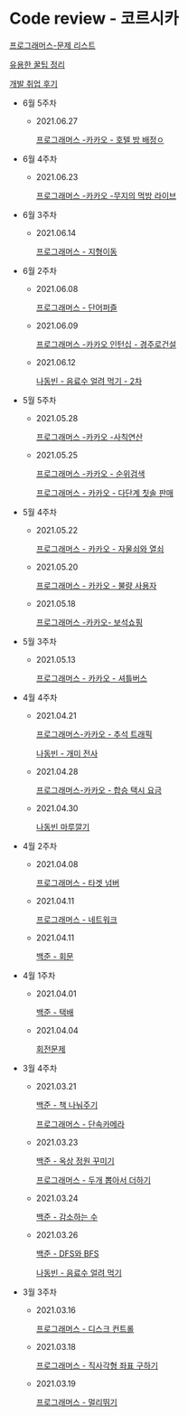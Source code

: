 # Code review - 코르시카

[프로그래머스-문제 리스트](Code%20review%20-%20%E1%84%8F%E1%85%A9%E1%84%85%E1%85%B3%E1%84%89%E1%85%B5%E1%84%8F%E1%85%A1%20fe36b140008e4fe4b89d208a44b63012/%E1%84%91%E1%85%B3%E1%84%85%E1%85%A9%E1%84%80%E1%85%B3%E1%84%85%E1%85%A2%E1%84%86%E1%85%A5%E1%84%89%E1%85%B3-%E1%84%86%E1%85%AE%E1%86%AB%E1%84%8C%E1%85%A6%20%E1%84%85%E1%85%B5%E1%84%89%E1%85%B3%E1%84%90%E1%85%B3%20bfe04071ac37475b9b3212cff361e03a.md)

[유용한 꿀팁 정리](Code%20review%20-%20%E1%84%8F%E1%85%A9%E1%84%85%E1%85%B3%E1%84%89%E1%85%B5%E1%84%8F%E1%85%A1%20fe36b140008e4fe4b89d208a44b63012/%E1%84%8B%E1%85%B2%E1%84%8B%E1%85%AD%E1%86%BC%E1%84%92%E1%85%A1%E1%86%AB%20%E1%84%81%E1%85%AE%E1%86%AF%E1%84%90%E1%85%B5%E1%86%B8%20%E1%84%8C%E1%85%A5%E1%86%BC%E1%84%85%E1%85%B5%2067079fcc1a3e462296834c830d2c5806.md)

[개발 취업 후기](Code%20review%20-%20%E1%84%8F%E1%85%A9%E1%84%85%E1%85%B3%E1%84%89%E1%85%B5%E1%84%8F%E1%85%A1%20fe36b140008e4fe4b89d208a44b63012/%E1%84%80%E1%85%A2%E1%84%87%E1%85%A1%E1%86%AF%20%E1%84%8E%E1%85%B1%E1%84%8B%E1%85%A5%E1%86%B8%20%E1%84%92%E1%85%AE%E1%84%80%E1%85%B5%20be8135d793a4422583212b449e4cdf9f.csv)

- 6월 5주차
    - 2021.06.27

        [프로그래머스 -카카오 - 호텔 방 배정ㅇ](Code%20review%20-%20%E1%84%8F%E1%85%A9%E1%84%85%E1%85%B3%E1%84%89%E1%85%B5%E1%84%8F%E1%85%A1%20fe36b140008e4fe4b89d208a44b63012/%E1%84%91%E1%85%B3%E1%84%85%E1%85%A9%E1%84%80%E1%85%B3%E1%84%85%E1%85%A2%E1%84%86%E1%85%A5%E1%84%89%E1%85%B3%20-%E1%84%8F%E1%85%A1%E1%84%8F%E1%85%A1%E1%84%8B%E1%85%A9%20-%20%E1%84%92%E1%85%A9%E1%84%90%E1%85%A6%E1%86%AF%20%E1%84%87%E1%85%A1%E1%86%BC%20%E1%84%87%E1%85%A2%E1%84%8C%E1%85%A5%E1%86%BC%E3%85%87%20b037f070c1c54bfdbc165ffe7e43548e.md)

- 6월 4주차
    - 2021.06.23

        [프로그래머스 -카카오 -무지의 먹방 라이브](Code%20review%20-%20%E1%84%8F%E1%85%A9%E1%84%85%E1%85%B3%E1%84%89%E1%85%B5%E1%84%8F%E1%85%A1%20fe36b140008e4fe4b89d208a44b63012/%E1%84%91%E1%85%B3%E1%84%85%E1%85%A9%E1%84%80%E1%85%B3%E1%84%85%E1%85%A2%E1%84%86%E1%85%A5%E1%84%89%E1%85%B3%20-%E1%84%8F%E1%85%A1%E1%84%8F%E1%85%A1%E1%84%8B%E1%85%A9%20-%E1%84%86%E1%85%AE%E1%84%8C%E1%85%B5%E1%84%8B%E1%85%B4%20%E1%84%86%E1%85%A5%E1%86%A8%E1%84%87%E1%85%A1%E1%86%BC%20%E1%84%85%E1%85%A1%E1%84%8B%E1%85%B5%E1%84%87%E1%85%B3%208c17d8b6a5a240e7a3b43eb0ce406011.md)

- 6월 3주차
    - 2021.06.14

        [프로그래머스 - 지형이동](Code%20review%20-%20%E1%84%8F%E1%85%A9%E1%84%85%E1%85%B3%E1%84%89%E1%85%B5%E1%84%8F%E1%85%A1%20fe36b140008e4fe4b89d208a44b63012/%E1%84%91%E1%85%B3%E1%84%85%E1%85%A9%E1%84%80%E1%85%B3%E1%84%85%E1%85%A2%E1%84%86%E1%85%A5%E1%84%89%E1%85%B3%20-%20%E1%84%8C%E1%85%B5%E1%84%92%E1%85%A7%E1%86%BC%E1%84%8B%E1%85%B5%E1%84%83%E1%85%A9%E1%86%BC%200ddece150a55454ca114ee6a8c0f59b9.md)

- 6월 2주차
    - 2021.06.08

        [프로그래머스 - 단어퍼즐](Code%20review%20-%20%E1%84%8F%E1%85%A9%E1%84%85%E1%85%B3%E1%84%89%E1%85%B5%E1%84%8F%E1%85%A1%20fe36b140008e4fe4b89d208a44b63012/%E1%84%91%E1%85%B3%E1%84%85%E1%85%A9%E1%84%80%E1%85%B3%E1%84%85%E1%85%A2%E1%84%86%E1%85%A5%E1%84%89%E1%85%B3%20-%20%E1%84%83%E1%85%A1%E1%86%AB%E1%84%8B%E1%85%A5%E1%84%91%E1%85%A5%E1%84%8C%E1%85%B3%E1%86%AF%2051624ed8dc344517881d745e3509d9de.md)

    - 2021.06.09

        [프로그래머스 -카카오 인턴십 - 경주로건설](Code%20review%20-%20%E1%84%8F%E1%85%A9%E1%84%85%E1%85%B3%E1%84%89%E1%85%B5%E1%84%8F%E1%85%A1%20fe36b140008e4fe4b89d208a44b63012/%E1%84%91%E1%85%B3%E1%84%85%E1%85%A9%E1%84%80%E1%85%B3%E1%84%85%E1%85%A2%E1%84%86%E1%85%A5%E1%84%89%E1%85%B3%20-%E1%84%8F%E1%85%A1%E1%84%8F%E1%85%A1%E1%84%8B%E1%85%A9%20%E1%84%8B%E1%85%B5%E1%86%AB%E1%84%90%E1%85%A5%E1%86%AB%E1%84%89%E1%85%B5%E1%86%B8%20-%20%E1%84%80%E1%85%A7%E1%86%BC%E1%84%8C%E1%85%AE%E1%84%85%E1%85%A9%E1%84%80%E1%85%A5%E1%86%AB%E1%84%89%E1%85%A5%E1%86%AF%201502bc6202594645a01c7453ce036424.md)

    - 2021.06.12

        [나동빈 - 음료수 얼려 먹기 - 2차](Code%20review%20-%20%E1%84%8F%E1%85%A9%E1%84%85%E1%85%B3%E1%84%89%E1%85%B5%E1%84%8F%E1%85%A1%20fe36b140008e4fe4b89d208a44b63012/%E1%84%82%E1%85%A1%E1%84%83%E1%85%A9%E1%86%BC%E1%84%87%E1%85%B5%E1%86%AB%20-%20%E1%84%8B%E1%85%B3%E1%86%B7%E1%84%85%E1%85%AD%E1%84%89%E1%85%AE%20%E1%84%8B%E1%85%A5%E1%86%AF%E1%84%85%E1%85%A7%20%E1%84%86%E1%85%A5%E1%86%A8%E1%84%80%E1%85%B5%20-%202%E1%84%8E%E1%85%A1%20bb3db572e49e4704970b53c200489027.md)

- 5월 5주차
    - 2021.05.28

        [프로그래머스 -카카오 -사칙연산](Code%20review%20-%20%E1%84%8F%E1%85%A9%E1%84%85%E1%85%B3%E1%84%89%E1%85%B5%E1%84%8F%E1%85%A1%20fe36b140008e4fe4b89d208a44b63012/%E1%84%91%E1%85%B3%E1%84%85%E1%85%A9%E1%84%80%E1%85%B3%E1%84%85%E1%85%A2%E1%84%86%E1%85%A5%E1%84%89%E1%85%B3%20-%E1%84%8F%E1%85%A1%E1%84%8F%E1%85%A1%E1%84%8B%E1%85%A9%20-%E1%84%89%E1%85%A1%E1%84%8E%E1%85%B5%E1%86%A8%E1%84%8B%E1%85%A7%E1%86%AB%E1%84%89%E1%85%A1%E1%86%AB%2060f0c6812ab647ae97eec5ebaac6ed86.md)

    - 2021.05.25

        [프로그래머스 -카카오 - 순위검색](Code%20review%20-%20%E1%84%8F%E1%85%A9%E1%84%85%E1%85%B3%E1%84%89%E1%85%B5%E1%84%8F%E1%85%A1%20fe36b140008e4fe4b89d208a44b63012/%E1%84%91%E1%85%B3%E1%84%85%E1%85%A9%E1%84%80%E1%85%B3%E1%84%85%E1%85%A2%E1%84%86%E1%85%A5%E1%84%89%E1%85%B3%20-%E1%84%8F%E1%85%A1%E1%84%8F%E1%85%A1%E1%84%8B%E1%85%A9%20-%20%E1%84%89%E1%85%AE%E1%86%AB%E1%84%8B%E1%85%B1%E1%84%80%E1%85%A5%E1%86%B7%E1%84%89%E1%85%A2%E1%86%A8%2026f199db46e7499aa5629f1d9d7c67b5.md)

        [프로그래머스 - 카카오 - 다단계 칫솔 판매](Code%20review%20-%20%E1%84%8F%E1%85%A9%E1%84%85%E1%85%B3%E1%84%89%E1%85%B5%E1%84%8F%E1%85%A1%20fe36b140008e4fe4b89d208a44b63012/%E1%84%91%E1%85%B3%E1%84%85%E1%85%A9%E1%84%80%E1%85%B3%E1%84%85%E1%85%A2%E1%84%86%E1%85%A5%E1%84%89%E1%85%B3%20-%20%E1%84%8F%E1%85%A1%E1%84%8F%E1%85%A1%E1%84%8B%E1%85%A9%20-%20%E1%84%83%E1%85%A1%E1%84%83%E1%85%A1%E1%86%AB%E1%84%80%E1%85%A8%20%E1%84%8E%E1%85%B5%E1%86%BA%E1%84%89%E1%85%A9%E1%86%AF%20%E1%84%91%E1%85%A1%E1%86%AB%E1%84%86%E1%85%A2%20548fab98dd2247d1867f3ae0b7eeef11.md)

- 5월 4주차
    - 2021.05.22

        [프로그래머스 - 카카오 - 자물쇠와 열쇠](Code%20review%20-%20%E1%84%8F%E1%85%A9%E1%84%85%E1%85%B3%E1%84%89%E1%85%B5%E1%84%8F%E1%85%A1%20fe36b140008e4fe4b89d208a44b63012/%E1%84%91%E1%85%B3%E1%84%85%E1%85%A9%E1%84%80%E1%85%B3%E1%84%85%E1%85%A2%E1%84%86%E1%85%A5%E1%84%89%E1%85%B3%20-%20%E1%84%8F%E1%85%A1%E1%84%8F%E1%85%A1%E1%84%8B%E1%85%A9%20-%20%E1%84%8C%E1%85%A1%E1%84%86%E1%85%AE%E1%86%AF%E1%84%89%E1%85%AC%E1%84%8B%E1%85%AA%20%E1%84%8B%E1%85%A7%E1%86%AF%E1%84%89%E1%85%AC%20e9a61000e3c546ce9ab428ec4ba88fed.md)

    - 2021.05.20

        [프로그래머스 - 카카오 - 불량 사용자](Code%20review%20-%20%E1%84%8F%E1%85%A9%E1%84%85%E1%85%B3%E1%84%89%E1%85%B5%E1%84%8F%E1%85%A1%20fe36b140008e4fe4b89d208a44b63012/%E1%84%91%E1%85%B3%E1%84%85%E1%85%A9%E1%84%80%E1%85%B3%E1%84%85%E1%85%A2%E1%84%86%E1%85%A5%E1%84%89%E1%85%B3%20-%20%E1%84%8F%E1%85%A1%E1%84%8F%E1%85%A1%E1%84%8B%E1%85%A9%20-%20%E1%84%87%E1%85%AE%E1%86%AF%E1%84%85%E1%85%A3%E1%86%BC%20%E1%84%89%E1%85%A1%E1%84%8B%E1%85%AD%E1%86%BC%E1%84%8C%E1%85%A1%20f60e661867f941c29ab32342fd98703c.md)

    - 2021.05.18

        [프로그래머스 -카카오- 보석쇼핑](Code%20review%20-%20%E1%84%8F%E1%85%A9%E1%84%85%E1%85%B3%E1%84%89%E1%85%B5%E1%84%8F%E1%85%A1%20fe36b140008e4fe4b89d208a44b63012/%E1%84%91%E1%85%B3%E1%84%85%E1%85%A9%E1%84%80%E1%85%B3%E1%84%85%E1%85%A2%E1%84%86%E1%85%A5%E1%84%89%E1%85%B3%20-%E1%84%8F%E1%85%A1%E1%84%8F%E1%85%A1%E1%84%8B%E1%85%A9-%20%E1%84%87%E1%85%A9%E1%84%89%E1%85%A5%E1%86%A8%E1%84%89%E1%85%AD%E1%84%91%E1%85%B5%E1%86%BC%20b5d29b6b2831425aa970bc6e0bb972ce.md)

- 5월 3주차
    - 2021.05.13

        [프로그래머스 - 카카오 - 셔틀버스](Code%20review%20-%20%E1%84%8F%E1%85%A9%E1%84%85%E1%85%B3%E1%84%89%E1%85%B5%E1%84%8F%E1%85%A1%20fe36b140008e4fe4b89d208a44b63012/%E1%84%91%E1%85%B3%E1%84%85%E1%85%A9%E1%84%80%E1%85%B3%E1%84%85%E1%85%A2%E1%84%86%E1%85%A5%E1%84%89%E1%85%B3%20-%20%E1%84%8F%E1%85%A1%E1%84%8F%E1%85%A1%E1%84%8B%E1%85%A9%20-%20%E1%84%89%E1%85%A7%E1%84%90%E1%85%B3%E1%86%AF%E1%84%87%E1%85%A5%E1%84%89%E1%85%B3%205f87d6f480f44e8caaea8249317e271a.md)

- 4월 4주차
    - 2021.04.21

        [프로그래머스-카카오 - 추석 트래픽](Code%20review%20-%20%E1%84%8F%E1%85%A9%E1%84%85%E1%85%B3%E1%84%89%E1%85%B5%E1%84%8F%E1%85%A1%20fe36b140008e4fe4b89d208a44b63012/%E1%84%91%E1%85%B3%E1%84%85%E1%85%A9%E1%84%80%E1%85%B3%E1%84%85%E1%85%A2%E1%84%86%E1%85%A5%E1%84%89%E1%85%B3-%E1%84%8F%E1%85%A1%E1%84%8F%E1%85%A1%E1%84%8B%E1%85%A9%20-%20%E1%84%8E%E1%85%AE%E1%84%89%E1%85%A5%E1%86%A8%20%E1%84%90%E1%85%B3%E1%84%85%E1%85%A2%E1%84%91%E1%85%B5%E1%86%A8%20f564361d78274efbb6db9095927c8c06.md)

        [나동빈 - 개미 전사](Code%20review%20-%20%E1%84%8F%E1%85%A9%E1%84%85%E1%85%B3%E1%84%89%E1%85%B5%E1%84%8F%E1%85%A1%20fe36b140008e4fe4b89d208a44b63012/%E1%84%82%E1%85%A1%E1%84%83%E1%85%A9%E1%86%BC%E1%84%87%E1%85%B5%E1%86%AB%20-%20%E1%84%80%E1%85%A2%E1%84%86%E1%85%B5%20%E1%84%8C%E1%85%A5%E1%86%AB%E1%84%89%E1%85%A1%20d744fc8eddda42a2913a15f7a10514e0.md)

    - 2021.04.28

        [프로그래머스-카카오 - 합승 택시 요금](Code%20review%20-%20%E1%84%8F%E1%85%A9%E1%84%85%E1%85%B3%E1%84%89%E1%85%B5%E1%84%8F%E1%85%A1%20fe36b140008e4fe4b89d208a44b63012/%E1%84%91%E1%85%B3%E1%84%85%E1%85%A9%E1%84%80%E1%85%B3%E1%84%85%E1%85%A2%E1%84%86%E1%85%A5%E1%84%89%E1%85%B3-%E1%84%8F%E1%85%A1%E1%84%8F%E1%85%A1%E1%84%8B%E1%85%A9%20-%20%E1%84%92%E1%85%A1%E1%86%B8%E1%84%89%E1%85%B3%E1%86%BC%20%E1%84%90%E1%85%A2%E1%86%A8%E1%84%89%E1%85%B5%20%E1%84%8B%E1%85%AD%E1%84%80%E1%85%B3%E1%86%B7%20868e264307eb4c4eab9fbbf75824fccf.md)

    - 2021.04.30

        [나동빈 마루깔기](Code%20review%20-%20%E1%84%8F%E1%85%A9%E1%84%85%E1%85%B3%E1%84%89%E1%85%B5%E1%84%8F%E1%85%A1%20fe36b140008e4fe4b89d208a44b63012/%E1%84%82%E1%85%A1%E1%84%83%E1%85%A9%E1%86%BC%E1%84%87%E1%85%B5%E1%86%AB%20%E1%84%86%E1%85%A1%E1%84%85%E1%85%AE%E1%84%81%E1%85%A1%E1%86%AF%E1%84%80%E1%85%B5%2063fac05d521d450fba4c13de89b6b766.md)

- 4월 2주차
    - 2021.04.08

        [프로그래머스 - 타겟 넘버](Code%20review%20-%20%E1%84%8F%E1%85%A9%E1%84%85%E1%85%B3%E1%84%89%E1%85%B5%E1%84%8F%E1%85%A1%20fe36b140008e4fe4b89d208a44b63012/%E1%84%91%E1%85%B3%E1%84%85%E1%85%A9%E1%84%80%E1%85%B3%E1%84%85%E1%85%A2%E1%84%86%E1%85%A5%E1%84%89%E1%85%B3%20-%20%E1%84%90%E1%85%A1%E1%84%80%E1%85%A6%E1%86%BA%20%E1%84%82%E1%85%A5%E1%86%B7%E1%84%87%E1%85%A5%204a895522a6844eaebaeb77a08d4bfe72.md)

    - 2021.04.11

        [프로그래머스 - 네트워크](Code%20review%20-%20%E1%84%8F%E1%85%A9%E1%84%85%E1%85%B3%E1%84%89%E1%85%B5%E1%84%8F%E1%85%A1%20fe36b140008e4fe4b89d208a44b63012/%E1%84%91%E1%85%B3%E1%84%85%E1%85%A9%E1%84%80%E1%85%B3%E1%84%85%E1%85%A2%E1%84%86%E1%85%A5%E1%84%89%E1%85%B3%20-%20%E1%84%82%E1%85%A6%E1%84%90%E1%85%B3%E1%84%8B%E1%85%AF%E1%84%8F%E1%85%B3%203510fce639b94ee68f488ded1be80065.md)

    - 2021.04.11

        [백준 - 회문](Code%20review%20-%20%E1%84%8F%E1%85%A9%E1%84%85%E1%85%B3%E1%84%89%E1%85%B5%E1%84%8F%E1%85%A1%20fe36b140008e4fe4b89d208a44b63012/%E1%84%87%E1%85%A2%E1%86%A8%E1%84%8C%E1%85%AE%E1%86%AB%20-%20%E1%84%92%E1%85%AC%E1%84%86%E1%85%AE%E1%86%AB%206fe5852e9dc64a0a927bbe06a637befe.md)

- 4월 1주차
    - 2021.04.01

        [백준 - 택배](Code%20review%20-%20%E1%84%8F%E1%85%A9%E1%84%85%E1%85%B3%E1%84%89%E1%85%B5%E1%84%8F%E1%85%A1%20fe36b140008e4fe4b89d208a44b63012/%E1%84%87%E1%85%A2%E1%86%A8%E1%84%8C%E1%85%AE%E1%86%AB%20-%20%E1%84%90%E1%85%A2%E1%86%A8%E1%84%87%E1%85%A2%20aa8d76cb45564a4cbc95fd0c67698452.md)

    - 2021.04.04

        [회전문제](Code%20review%20-%20%E1%84%8F%E1%85%A9%E1%84%85%E1%85%B3%E1%84%89%E1%85%B5%E1%84%8F%E1%85%A1%20fe36b140008e4fe4b89d208a44b63012/%E1%84%92%E1%85%AC%E1%84%8C%E1%85%A5%E1%86%AB%E1%84%86%E1%85%AE%E1%86%AB%E1%84%8C%E1%85%A6%207fd643c1eb554a59be1e81c380ff7b71.md)

- 3월 4주차
    - 2021.03.21

        [백준 - 책 나눠주기](Code%20review%20-%20%E1%84%8F%E1%85%A9%E1%84%85%E1%85%B3%E1%84%89%E1%85%B5%E1%84%8F%E1%85%A1%20fe36b140008e4fe4b89d208a44b63012/%E1%84%87%E1%85%A2%E1%86%A8%E1%84%8C%E1%85%AE%E1%86%AB%20-%20%E1%84%8E%E1%85%A2%E1%86%A8%20%E1%84%82%E1%85%A1%E1%84%82%E1%85%AF%E1%84%8C%E1%85%AE%E1%84%80%E1%85%B5%20bf89e4ba059e444b9bd3c8768e6b2052.md)

        [프로그래머스 - 단속카메라](Code%20review%20-%20%E1%84%8F%E1%85%A9%E1%84%85%E1%85%B3%E1%84%89%E1%85%B5%E1%84%8F%E1%85%A1%20fe36b140008e4fe4b89d208a44b63012/%E1%84%91%E1%85%B3%E1%84%85%E1%85%A9%E1%84%80%E1%85%B3%E1%84%85%E1%85%A2%E1%84%86%E1%85%A5%E1%84%89%E1%85%B3%20-%20%E1%84%83%E1%85%A1%E1%86%AB%E1%84%89%E1%85%A9%E1%86%A8%E1%84%8F%E1%85%A1%E1%84%86%E1%85%A6%E1%84%85%E1%85%A1%206a5fde03828342a0ab0532fa5606440e.md)

    - 2021.03.23

        [백준 - 옥상 정원 꾸미기](Code%20review%20-%20%E1%84%8F%E1%85%A9%E1%84%85%E1%85%B3%E1%84%89%E1%85%B5%E1%84%8F%E1%85%A1%20fe36b140008e4fe4b89d208a44b63012/%E1%84%87%E1%85%A2%E1%86%A8%E1%84%8C%E1%85%AE%E1%86%AB%20-%20%E1%84%8B%E1%85%A9%E1%86%A8%E1%84%89%E1%85%A1%E1%86%BC%20%E1%84%8C%E1%85%A5%E1%86%BC%E1%84%8B%E1%85%AF%E1%86%AB%20%E1%84%81%E1%85%AE%E1%84%86%E1%85%B5%E1%84%80%E1%85%B5%20ed0dd4de4b92406e95e2cee7ef70dd90.md)

        [프로그래머스 - 두개 뽑아서 더하기](Code%20review%20-%20%E1%84%8F%E1%85%A9%E1%84%85%E1%85%B3%E1%84%89%E1%85%B5%E1%84%8F%E1%85%A1%20fe36b140008e4fe4b89d208a44b63012/%E1%84%91%E1%85%B3%E1%84%85%E1%85%A9%E1%84%80%E1%85%B3%E1%84%85%E1%85%A2%E1%84%86%E1%85%A5%E1%84%89%E1%85%B3%20-%20%E1%84%83%E1%85%AE%E1%84%80%E1%85%A2%20%E1%84%88%E1%85%A9%E1%86%B8%E1%84%8B%E1%85%A1%E1%84%89%E1%85%A5%20%E1%84%83%E1%85%A5%E1%84%92%E1%85%A1%E1%84%80%E1%85%B5%20be1ff9acf46041b1a65d5e598578127f.md)

    - 2021.03.24

        [백준 - 감소하는 수](Code%20review%20-%20%E1%84%8F%E1%85%A9%E1%84%85%E1%85%B3%E1%84%89%E1%85%B5%E1%84%8F%E1%85%A1%20fe36b140008e4fe4b89d208a44b63012/%E1%84%87%E1%85%A2%E1%86%A8%E1%84%8C%E1%85%AE%E1%86%AB%20-%20%E1%84%80%E1%85%A1%E1%86%B7%E1%84%89%E1%85%A9%E1%84%92%E1%85%A1%E1%84%82%E1%85%B3%E1%86%AB%20%E1%84%89%E1%85%AE%20f02d900854eb431389cb00fe8fb3971e.md)

    - 2021.03.26

        [백준 - DFS와 BFS](Code%20review%20-%20%E1%84%8F%E1%85%A9%E1%84%85%E1%85%B3%E1%84%89%E1%85%B5%E1%84%8F%E1%85%A1%20fe36b140008e4fe4b89d208a44b63012/%E1%84%87%E1%85%A2%E1%86%A8%E1%84%8C%E1%85%AE%E1%86%AB%20-%20DFS%E1%84%8B%E1%85%AA%20BFS%202235a3546368433eafe95750f0a9df36.md)

        [나동빈 - 음료수 얼려 먹기](Code%20review%20-%20%E1%84%8F%E1%85%A9%E1%84%85%E1%85%B3%E1%84%89%E1%85%B5%E1%84%8F%E1%85%A1%20fe36b140008e4fe4b89d208a44b63012/%E1%84%82%E1%85%A1%E1%84%83%E1%85%A9%E1%86%BC%E1%84%87%E1%85%B5%E1%86%AB%20-%20%E1%84%8B%E1%85%B3%E1%86%B7%E1%84%85%E1%85%AD%E1%84%89%E1%85%AE%20%E1%84%8B%E1%85%A5%E1%86%AF%E1%84%85%E1%85%A7%20%E1%84%86%E1%85%A5%E1%86%A8%E1%84%80%E1%85%B5%201625466b9040496cade2ffc65cb95f86.md)

- 3월 3주차
    - 2021.03.16

        [프로그래머스 - 디스크 컨트롤](Code%20review%20-%20%E1%84%8F%E1%85%A9%E1%84%85%E1%85%B3%E1%84%89%E1%85%B5%E1%84%8F%E1%85%A1%20fe36b140008e4fe4b89d208a44b63012/%E1%84%91%E1%85%B3%E1%84%85%E1%85%A9%E1%84%80%E1%85%B3%E1%84%85%E1%85%A2%E1%84%86%E1%85%A5%E1%84%89%E1%85%B3%20-%20%E1%84%83%E1%85%B5%E1%84%89%E1%85%B3%E1%84%8F%E1%85%B3%20%E1%84%8F%E1%85%A5%E1%86%AB%E1%84%90%E1%85%B3%E1%84%85%E1%85%A9%E1%86%AF%20dbb990147b9e4a87840678b5fea779ab.md)

    - 2021.03.18

        [프로그래머스 - 직사각형 좌표 구하기](Code%20review%20-%20%E1%84%8F%E1%85%A9%E1%84%85%E1%85%B3%E1%84%89%E1%85%B5%E1%84%8F%E1%85%A1%20fe36b140008e4fe4b89d208a44b63012/%E1%84%91%E1%85%B3%E1%84%85%E1%85%A9%E1%84%80%E1%85%B3%E1%84%85%E1%85%A2%E1%84%86%E1%85%A5%E1%84%89%E1%85%B3%20-%20%E1%84%8C%E1%85%B5%E1%86%A8%E1%84%89%E1%85%A1%E1%84%80%E1%85%A1%E1%86%A8%E1%84%92%E1%85%A7%E1%86%BC%20%E1%84%8C%E1%85%AA%E1%84%91%E1%85%AD%20%E1%84%80%E1%85%AE%E1%84%92%E1%85%A1%E1%84%80%E1%85%B5%205695cbb78f8a4575898aaa2c0f0bb72f.md)

    - 2021.03.19

        [프로그래머스 - 멀리뛰기](Code%20review%20-%20%E1%84%8F%E1%85%A9%E1%84%85%E1%85%B3%E1%84%89%E1%85%B5%E1%84%8F%E1%85%A1%20fe36b140008e4fe4b89d208a44b63012/%E1%84%91%E1%85%B3%E1%84%85%E1%85%A9%E1%84%80%E1%85%B3%E1%84%85%E1%85%A2%E1%84%86%E1%85%A5%E1%84%89%E1%85%B3%20-%20%E1%84%86%E1%85%A5%E1%86%AF%E1%84%85%E1%85%B5%E1%84%84%E1%85%B1%E1%84%80%E1%85%B5%20e30b3913c2e04f0e9cdf9a70ab4a840e.md)
